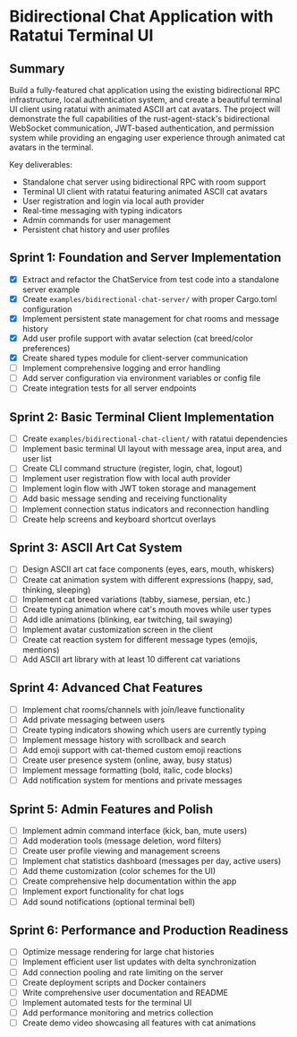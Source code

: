 # Bidirectional Chat Application with Ratatui Terminal UI

## Summary

Build a fully-featured chat application using the existing bidirectional RPC infrastructure, local authentication system, and create a beautiful terminal UI client using ratatui with animated ASCII art cat avatars. The project will demonstrate the full capabilities of the rust-agent-stack's bidirectional WebSocket communication, JWT-based authentication, and permission system while providing an engaging user experience through animated cat avatars in the terminal.

Key deliverables:
- Standalone chat server using bidirectional RPC with room support
- Terminal UI client with ratatui featuring animated ASCII cat avatars
- User registration and login via local auth provider
- Real-time messaging with typing indicators
- Admin commands for user management
- Persistent chat history and user profiles

## Sprint 1: Foundation and Server Implementation

- [x] Extract and refactor the ChatService from test code into a standalone server example
- [x] Create `examples/bidirectional-chat-server/` with proper Cargo.toml configuration
- [x] Implement persistent state management for chat rooms and message history
- [x] Add user profile support with avatar selection (cat breed/color preferences)
- [x] Create shared types module for client-server communication
- [ ] Implement comprehensive logging and error handling
- [ ] Add server configuration via environment variables or config file
- [ ] Create integration tests for all server endpoints

## Sprint 2: Basic Terminal Client Implementation

- [ ] Create `examples/bidirectional-chat-client/` with ratatui dependencies
- [ ] Implement basic terminal UI layout with message area, input area, and user list
- [ ] Create CLI command structure (register, login, chat, logout)
- [ ] Implement user registration flow with local auth provider
- [ ] Implement login flow with JWT token storage and management
- [ ] Add basic message sending and receiving functionality
- [ ] Implement connection status indicators and reconnection handling
- [ ] Create help screens and keyboard shortcut overlays

## Sprint 3: ASCII Art Cat System

- [ ] Design ASCII art cat face components (eyes, ears, mouth, whiskers)
- [ ] Create cat animation system with different expressions (happy, sad, thinking, sleeping)
- [ ] Implement cat breed variations (tabby, siamese, persian, etc.)
- [ ] Create typing animation where cat's mouth moves while user types
- [ ] Add idle animations (blinking, ear twitching, tail swaying)
- [ ] Implement avatar customization screen in the client
- [ ] Create cat reaction system for different message types (emojis, mentions)
- [ ] Add ASCII art library with at least 10 different cat variations

## Sprint 4: Advanced Chat Features

- [ ] Implement chat rooms/channels with join/leave functionality
- [ ] Add private messaging between users
- [ ] Create typing indicators showing which users are currently typing
- [ ] Implement message history with scrollback and search
- [ ] Add emoji support with cat-themed custom emoji reactions
- [ ] Create user presence system (online, away, busy status)
- [ ] Implement message formatting (bold, italic, code blocks)
- [ ] Add notification system for mentions and private messages

## Sprint 5: Admin Features and Polish

- [ ] Implement admin command interface (kick, ban, mute users)
- [ ] Add moderation tools (message deletion, word filters)
- [ ] Create user profile viewing and management screens
- [ ] Implement chat statistics dashboard (messages per day, active users)
- [ ] Add theme customization (color schemes for the UI)
- [ ] Create comprehensive help documentation within the app
- [ ] Implement export functionality for chat logs
- [ ] Add sound notifications (optional terminal bell)

## Sprint 6: Performance and Production Readiness

- [ ] Optimize message rendering for large chat histories
- [ ] Implement efficient user list updates with delta synchronization
- [ ] Add connection pooling and rate limiting on the server
- [ ] Create deployment scripts and Docker containers
- [ ] Write comprehensive user documentation and README
- [ ] Implement automated tests for the terminal UI
- [ ] Add performance monitoring and metrics collection
- [ ] Create demo video showcasing all features with cat animations